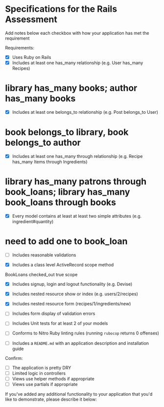 # Specifications for the Rails Assessment

Add notes below each checkbox with how your application has met the requirement

Requirements:
- [x] Uses Ruby on Rails
- [x] Includes at least one has_many relationship (e.g. User has_many Recipes)

# library has_many books; author has_many books

- [x] Includes at least one belongs_to relationship (e.g. Post belongs_to User)

# book belongs_to library, book belongs_to author

- [x] Includes at least one has_many through relationship (e.g. Recipe has_many Items through Ingredients)

# library has_many patrons through book_loans; library has_many book_loans through books

- [x] Every model contains at least at least two simple attributes (e.g. ingredient#quantity)

# need to add one to book_loan

- [ ] Includes reasonable validations


- [x] Includes a class level ActiveRecord scope method

BookLoans checked_out true scope

- [x] Includes signup, login and logout functionality (e.g. Devise)


- [x] Includes nested resource show or index (e.g. users/2/recipes)


- [x] Includes nested resource form (recipes/1/ingredients/new)


- [ ] Includes form display of validation errors


- [ ] Includes Unit tests for at least 2 of your models
- [ ] Conforms to Nitro Ruby linting rules (running `rubocop` returns 0 offenses)
- [ ] Includes a `README.md` with an application description and installation guide

Confirm:
- [ ] The application is pretty DRY
- [ ] Limited logic in controllers
- [ ] Views use helper methods if appropriate
- [ ] Views use partials if appropriate

If you've added any additional functionality to your application that you'd like to demonstrate, please describe it below:
